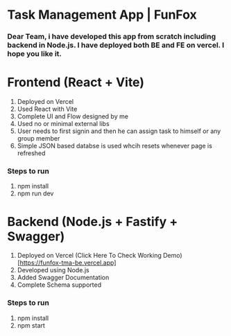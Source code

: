 # Task Management App | FunFox 

### Dear Team, i have developed this app from scratch including backend in Node.js. I have deployed both BE and FE on vercel. I hope you like it.

# Frontend (React + Vite)
1. Deployed on Vercel 
1. Used React with Vite
1. Complete UI and Flow designed by me
1. Used no or minimal external libs
1. User needs to first signin and then he can assign task to himself or any group member
1. Simple JSON based databse is used whcih resets whenever page is refreshed

### Steps to run
1. npm install
1. npm run dev

# Backend (Node.js + Fastify + Swagger)
1. Deployed on Vercel (Click Here To Check Working Demo)[https://funfox-tma-be.vercel.app]
1. Developed using Node.js
1. Added Swagger Documentation
1. Complete Schema supported

### Steps to run
1. npm install
1. npm start


